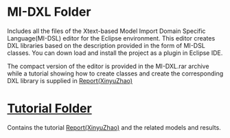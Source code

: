 # MI-DXL Folder
Includes all the files of the Xtext-based Model Import Domain Specific Language(MI-DSL) editor for the Eclipse environment. This editor creates DXL libraries based on the description provided in the form of MI-DSL classes. You can down load and install the project as a plugin in Eclipse IDE. 

The compact version of the editor is provided in the MI-DXL.rar archive while a tutorial showing how to create classes and create the corresponding DXL library is supplied in [Report(XinyuZhao)](Tutorial/Report(XinyuZhao).pdf)

# [Tutorial Folder](Tutorial/)
Contains the tutorial [Report(XinyuZhao)](Tutorial/Report(XinyuZhao).pdf) and the related models and results. 
